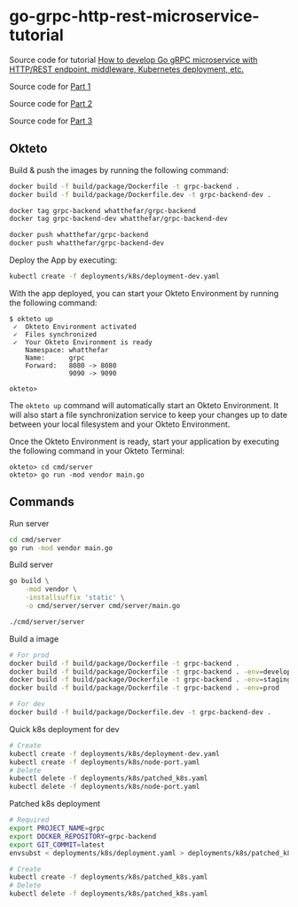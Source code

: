 # go-grpc-http-rest-microservice-tutorial

Source code for tutorial [How to develop Go gRPC microservice with HTTP/REST endpoint, middleware, Kubernetes deployment, etc.](https://medium.com/@amsokol.com/tutorial-how-to-develop-go-grpc-microservice-with-http-rest-endpoint-middleware-kubernetes-daebb36a97e9)

Source code for [Part 1](https://github.com/amsokol/go-grpc-http-rest-microservice-tutorial/tree/part1)

Source code for [Part 2](https://github.com/amsokol/go-grpc-http-rest-microservice-tutorial/tree/part2)

Source code for [Part 3](https://github.com/amsokol/go-grpc-http-rest-microservice-tutorial/tree/part3)

## Okteto

Build & push the images by running the following command:

```sh
docker build -f build/package/Dockerfile -t grpc-backend .
docker build -f build/package/Dockerfile.dev -t grpc-backend-dev .

docker tag grpc-backend whatthefar/grpc-backend
docker tag grpc-backend-dev whatthefar/grpc-backend-dev

docker push whatthefar/grpc-backend
docker push whatthefar/grpc-backend-dev
```

Deploy the App by executing:

```sh
kubectl create -f deployments/k8s/deployment-dev.yaml
```

With the app deployed, you can start your Okteto Environment by running the following command:

```console
$ okteto up
 ✓  Okteto Environment activated
 ✓  Files synchronized
 ✓  Your Okteto Environment is ready
    Namespace: whatthefar
    Name:      grpc
    Forward:   8080 -> 8080
               9090 -> 9090

okteto>
```

The `okteto up` command will automatically start an Okteto Environment. It will also start a file synchronization service to keep your changes up to date between your local filesystem and your Okteto Environment.

Once the Okteto Environment is ready, start your application by executing the following command in your Okteto Terminal:

```console
okteto> cd cmd/server
okteto> go run -mod vendor main.go
```

## Commands

Run server

```sh
cd cmd/server
go run -mod vendor main.go
```

Build server

```sh
go build \
    -mod vendor \
    -installsuffix 'static' \
    -o cmd/server/server cmd/server/main.go

./cmd/server/server
```

Build a image

```sh
# For prod
docker build -f build/package/Dockerfile -t grpc-backend .
docker build -f build/package/Dockerfile -t grpc-backend . -env=develop
docker build -f build/package/Dockerfile -t grpc-backend . -env=staging
docker build -f build/package/Dockerfile -t grpc-backend . -env=prod

# For dev
docker build -f build/package/Dockerfile.dev -t grpc-backend-dev .
```

Quick k8s deployment for dev

```sh
# Create
kubectl create -f deployments/k8s/deployment-dev.yaml
kubectl create -f deployments/k8s/node-port.yaml
# Delete
kubectl delete -f deployments/k8s/patched_k8s.yaml
kubectl delete -f deployments/k8s/node-port.yaml
```

Patched k8s deployment

```bash
# Required
export PROJECT_NAME=grpc
export DOCKER_REPOSITORY=grpc-backend
export GIT_COMMIT=latest
envsubst < deployments/k8s/deployment.yaml > deployments/k8s/patched_k8s.yaml

# Create
kubectl create -f deployments/k8s/patched_k8s.yaml
# Delete
kubectl delete -f deployments/k8s/patched_k8s.yaml
```
